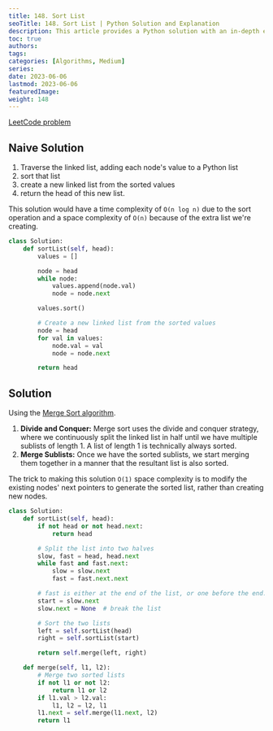 ```yaml
---
title: 148. Sort List
seoTitle: 148. Sort List | Python Solution and Explanation
description: This article provides a Python solution with an in-depth explanation for the LeetCode problem 148. Sort List.
toc: true
authors:
tags: 
categories: [Algorithms, Medium]
series:
date: 2023-06-06
lastmod: 2023-06-06
featuredImage:
weight: 148
---
```


[LeetCode problem](https://leetcode.com/problems/sort-list/)

## Naive Solution

1. Traverse the linked list, adding each node's value to a Python list
2. sort that list
3. create a new linked list from the sorted values
4. return the head of this new list. 

This solution would have a time complexity of `O(n log n)` due to the sort operation and a space complexity of `O(n)` because of the extra list we're creating.


```python
class Solution:
    def sortList(self, head):
        values = []

        node = head
        while node:
            values.append(node.val)
            node = node.next

        values.sort()

        # Create a new linked list from the sorted values
        node = head
        for val in values:
            node.val = val
            node = node.next

        return head
```

## Solution

Using the [Merge Sort algorithm](/en/tracks/algorithms-101/algorithms/#sort).

1. **Divide and Conquer:** Merge sort uses the divide and conquer strategy, where we continuously split the linked list in half until we have multiple sublists of length 1. A list of length 1 is technically always sorted.
2. **Merge Sublists:** Once we have the sorted sublists, we start merging them together in a manner that the resultant list is also sorted.

The trick to making this solution `O(1)` space complexity is to modify the existing nodes' next pointers to generate the sorted list, rather than creating new nodes.

```python
class Solution:
    def sortList(self, head):
        if not head or not head.next:
            return head

        # Split the list into two halves
        slow, fast = head, head.next
        while fast and fast.next:
            slow = slow.next
            fast = fast.next.next

        # fast is either at the end of the list, or one before the end.
        start = slow.next
        slow.next = None  # break the list

        # Sort the two lists
        left = self.sortList(head)
        right = self.sortList(start)

        return self.merge(left, right)

    def merge(self, l1, l2):
        # Merge two sorted lists
        if not l1 or not l2:
            return l1 or l2
        if l1.val > l2.val:
            l1, l2 = l2, l1
        l1.next = self.merge(l1.next, l2)
        return l1
```
